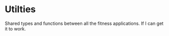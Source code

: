 # Utilties

Shared types and functions between all the fitness applications. If I can get it to work.
